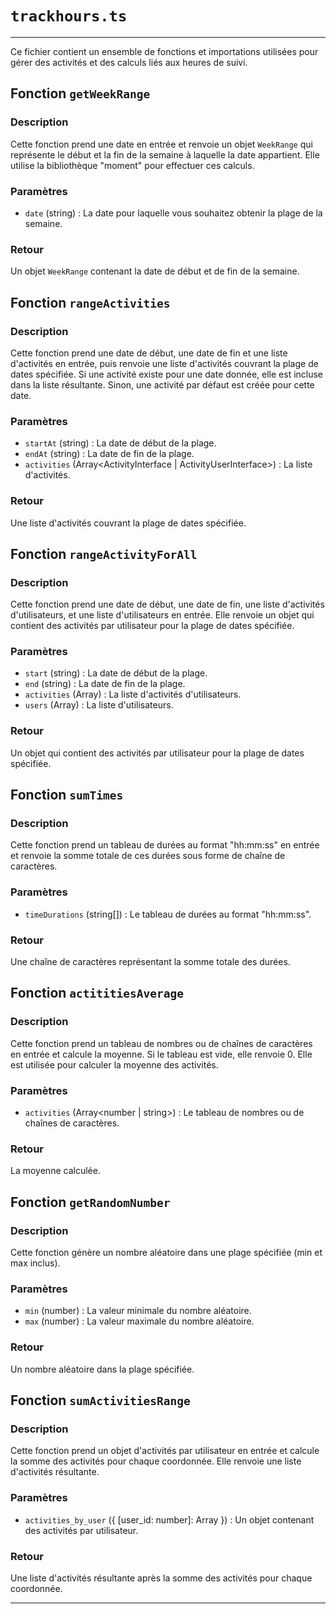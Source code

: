 # `trackhours.ts`
---

Ce fichier contient un ensemble de fonctions et importations utilisées pour gérer des activités et des calculs liés aux heures de suivi.

## Fonction `getWeekRange`

### Description
Cette fonction prend une date en entrée et renvoie un objet `WeekRange` qui représente le début et la fin de la semaine à laquelle la date appartient. Elle utilise la bibliothèque "moment" pour effectuer ces calculs.

### Paramètres
- `date` (string) : La date pour laquelle vous souhaitez obtenir la plage de la semaine.

### Retour
Un objet `WeekRange` contenant la date de début et de fin de la semaine.

## Fonction `rangeActivities`

### Description
Cette fonction prend une date de début, une date de fin et une liste d'activités en entrée, puis renvoie une liste d'activités couvrant la plage de dates spécifiée. Si une activité existe pour une date donnée, elle est incluse dans la liste résultante. Sinon, une activité par défaut est créée pour cette date.

### Paramètres
- `startAt` (string) : La date de début de la plage.
- `endAt` (string) : La date de fin de la plage.
- `activities` (Array<ActivityInterface | ActivityUserInterface>) : La liste d'activités.

### Retour
Une liste d'activités couvrant la plage de dates spécifiée.

## Fonction `rangeActivityForAll`

### Description
Cette fonction prend une date de début, une date de fin, une liste d'activités d'utilisateurs, et une liste d'utilisateurs en entrée. Elle renvoie un objet qui contient des activités par utilisateur pour la plage de dates spécifiée.

### Paramètres
- `start` (string) : La date de début de la plage.
- `end` (string) : La date de fin de la plage.
- `activities` (Array<ActivityUserInterface>) : La liste d'activités d'utilisateurs.
- `users` (Array<User>) : La liste d'utilisateurs.

### Retour
Un objet qui contient des activités par utilisateur pour la plage de dates spécifiée.

## Fonction `sumTimes`

### Description
Cette fonction prend un tableau de durées au format "hh:mm:ss" en entrée et renvoie la somme totale de ces durées sous forme de chaîne de caractères.

### Paramètres
- `timeDurations` (string[]) : Le tableau de durées au format "hh:mm:ss".

### Retour
Une chaîne de caractères représentant la somme totale des durées.

## Fonction `actititiesAverage`

### Description
Cette fonction prend un tableau de nombres ou de chaînes de caractères en entrée et calcule la moyenne. Si le tableau est vide, elle renvoie 0. Elle est utilisée pour calculer la moyenne des activités.

### Paramètres
- `activities` (Array<number | string>) : Le tableau de nombres ou de chaînes de caractères.

### Retour
La moyenne calculée.

## Fonction `getRandomNumber`

### Description
Cette fonction génère un nombre aléatoire dans une plage spécifiée (min et max inclus).

### Paramètres
- `min` (number) : La valeur minimale du nombre aléatoire.
- `max` (number) : La valeur maximale du nombre aléatoire.

### Retour
Un nombre aléatoire dans la plage spécifiée.

## Fonction `sumActivitiesRange`

### Description
Cette fonction prend un objet d'activités par utilisateur en entrée et calcule la somme des activités pour chaque coordonnée. Elle renvoie une liste d'activités résultante.

### Paramètres
- `activities_by_user` ({ [user_id: number]: Array<ActivityUserInterface> }) : Un objet contenant des activités par utilisateur.

### Retour
Une liste d'activités résultante après la somme des activités pour chaque coordonnée.

---